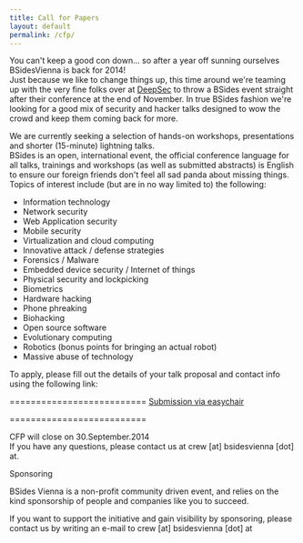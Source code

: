 ```yaml
---
title: Call for Papers
layout: default
permalink: /cfp/
---
```


You can't keep a good con down… so after a year off sunning ourselves BSidesVienna is back for 2014!    
Just because we like to change things up, this time around we're teaming up with the very fine folks over at [DeepSec](https://deepsec.net/) to throw a BSides event straight after their conference at the end of November. In true BSides fashion we're looking for a good mix of security and hacker talks designed to wow the crowd and keep them coming back for more.   

We are currently seeking a selection of hands-on workshops, presentations and shorter (15-minute) lightning talks.    
BSides is an open, international event, the official conference language for all talks, trainings and workshops (as well as submitted abstracts) is English to ensure our foreign friends don't feel all sad panda about missing things.    
Topics of interest include (but are in no way limited to) the following:    

- Information technology    
- Network security    
- Web Application security    
- Mobile security    
- Virtualization and cloud computing    
- Innovative attack / defense strategies    
- Forensics / Malware    
- Embedded device security / Internet of things    
- Physical security and lockpicking    
- Biometrics    
- Hardware hacking    
- Phone phreaking    
- Biohacking    
- Open source software    
- Evolutionary computing    
- Robotics (bonus points for bringing an actual robot)    
- Massive abuse of technology    

To apply, please fill out the details of your talk proposal and contact info using the following link:    

==========================
 [Submission via easychair](https://easychair.org/conferences/?conf=bsv14)

==========================

CFP will close on 30.September.2014    
If you have any questions, please contact us at crew [at] bsidesvienna [dot] at.    

Sponsoring    

BSides Vienna is a non-profit community driven event, and relies on the kind sponsorship of people and companies like you to succeed.

If you want to support the initiative and gain visibility by sponsoring, please contact us by writing an e-mail to crew [at] bsidesvienna [dot] at
